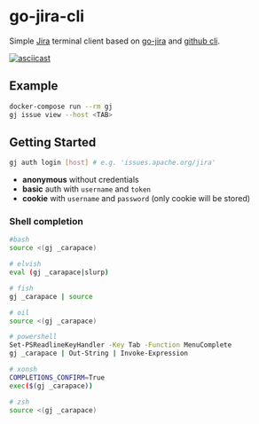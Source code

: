 # go-jira-cli

Simple [Jira](https://www.atlassian.com/software/jira) terminal client based on [go-jira](https://github.com/andygrunwald/go-jira) and [github cli](https://github.com/cli/cli).

[![asciicast](https://asciinema.org/a/414802.svg)](https://asciinema.org/a/414802)

## Example

```sh
docker-compose run --rm gj
gj issue view --host <TAB>
```

## Getting Started

```sh
gj auth login [host] # e.g. 'issues.apache.org/jira'
```
- **anonymous** without credentials
- **basic** auth with `username` and `token`
- **cookie** with `username` and `password` (only cookie will be stored)

### Shell completion

```sh
#bash
source <(gj _carapace)

# elvish
eval (gj _carapace|slurp)

# fish
gj _carapace | source

# oil
source <(gj _carapace)

# powershell
Set-PSReadlineKeyHandler -Key Tab -Function MenuComplete
gj _carapace | Out-String | Invoke-Expression

# xonsh
COMPLETIONS_CONFIRM=True
exec($(gj _carapace))

# zsh
source <(gj _carapace)
```

